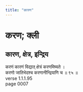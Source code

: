 ```yaml
---
title: "कारण"
---
```


# करण; क्ली
## कारण, क्षेत्र, इन्द्रिय
करणं कारणं विद्यात् क्षेत्रं करणमिष्यते ।<br />करणो जातिभेदश्च करणानीन्द्रियाणि च ॥ ९५ ॥<br />verse 1.1.1.95<br />page 0007

